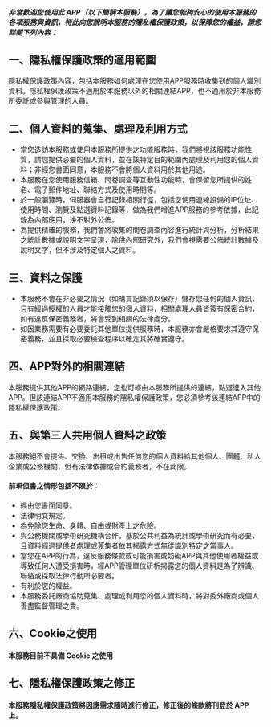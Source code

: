 ##### 非常歡迎您使用此 APP（以下簡稱本服務），為了讓您能夠安心的使用本服務的各項服務與資訊，特此向您說明本服務的隱私權保護政策，以保障您的權益，請您詳閱下列內容：

## 一、隱私權保護政策的適用範圍

隱私權保護政策內容，包括本服務如何處理在您使用APP服務時收集到的個人識別資料。隱私權保護政策不適用於本服務以外的相關連結APP，也不適用於非本服務所委託或參與管理的人員。

## 二、個人資料的蒐集、處理及利用方式

- 當您造訪本服務或使用本服務所提供之功能服務時，我們將視該服務功能性質，請您提供必要的個人資料，並在該特定目的範圍內處理及利用您的個人資料；非經您書面同意，本服務不會將個人資料用於其他用途。
- 本服務在您使用服務信箱、問卷調查等互動性功能時，會保留您所提供的姓名、電子郵件地址、聯絡方式及使用時間等。
- 於一般瀏覽時，伺服器會自行記錄相關行徑，包括您使用連線設備的IP位址、使用時間、瀏覽及點選資料記錄等，做為我們增進APP服務的參考依據，此記錄為內部應用，決不對外公佈。
- 為提供精確的服務，我們會將收集的問卷調查內容進行統計與分析，分析結果之統計數據或說明文字呈現，除供內部研究外，我們會視需要公佈統計數據及說明文字，但不涉及特定個人之資料。

## 三、資料之保護

- 本服務不會在非必要之情況（如購買記錄須以保存）儲存您任何的個人資訊，只有經過授權的人員才能接觸您的個人資料，相關處理人員皆簽有保密合約，如有違反保密義務者，將會受到相關的法律處分。
- 如因業務需要有必要委託其他單位提供服務時，本服務亦會嚴格要求其遵守保密義務，並且採取必要檢查程序以確定其將確實遵守。

## 四、APP對外的相關連結

本服務提供其他APP的網路連結，您也可經由本服務所提供的連結，點選進入其他APP。但該連結APP不適用本服務的隱私權保護政策，您必須參考該連結APP中的隱私權保護政策。

## 五、與第三人共用個人資料之政策

本服務絕不會提供、交換、出租或出售任何您的個人資料給其他個人、團體、私人企業或公務機關，但有法律依據或合約義務者，不在此限。

#### 前項但書之情形包括不限於：
- 經由您書面同意。
- 法律明文規定。
- 為免除您生命、身體、自由或財產上之危險。
- 與公務機關或學術研究機構合作，基於公共利益為統計或學術研究而有必要，且資料經過提供者處理或蒐集者依其揭露方式無從識別特定之當事人。
- 當您在APP的行為，違反服務條款或可能損害或妨礙APP與其他使用者權益或導致任何人遭受損害時，經APP管理單位研析揭露您的個人資料是為了辨識、聯絡或採取法律行動所必要者。
- 有利於您的權益。
- 本服務委託廠商協助蒐集、處理或利用您的個人資料時，將對委外廠商或個人善盡監督管理之責。

## 六、Cookie之使用

#### 本服務目前不具備 Cookie 之使用

## 七、隱私權保護政策之修正

#### 本服務隱私權保護政策將因應需求隨時進行修正，修正後的條款將刊登於 APP 上。
